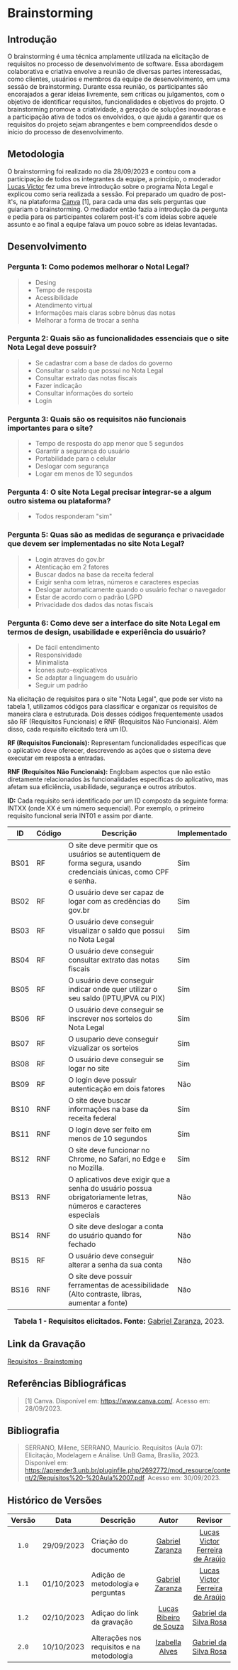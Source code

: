 # Brainstorming
## Introdução

O brainstorming é uma técnica amplamente utilizada na elicitação de requisitos no processo de desenvolvimento de software. Essa abordagem colaborativa e criativa envolve a reunião de diversas partes interessadas, como clientes, usuários e membros da equipe de desenvolvimento, em uma sessão de brainstorming. Durante essa reunião, os participantes são encorajados a gerar ideias livremente, sem críticas ou julgamentos, com o objetivo de identificar requisitos, funcionalidades e objetivos do projeto. O brainstorming promove a criatividade, a geração de soluções inovadoras e a participação ativa de todos os envolvidos, o que ajuda a garantir que os requisitos do projeto sejam abrangentes e bem compreendidos desde o início do processo de desenvolvimento.

## Metodologia
O brainstorming foi realizado no dia 28/09/2023 e contou com a participação de todos os integrantes da equipe, a princípio, o moderador [Lucas Victor](https://github.com/Lucas13032003) fez uma breve introdução sobre o programa Nota Legal e explicou como seria realizada a sessão. Foi preparado um quadro de post-it's, na plataforma [Canva](canva.com) [1], para cada uma das seis perguntas que guiariam o brainstorming. O mediador então fazia a introdução da pergunta e pedia para os participantes colarem post-it's com ideias sobre aquele assunto e ao final a equipe falava um pouco sobre as ideias levantadas.

## Desenvolvimento

### Pergunta 1: Como podemos melhorar o Notal Legal?
> - Desing
> - Tempo de resposta
> - Acessibilidade
> - Atendimento virtual
> - Informações mais claras sobre bônus das notas
> - Melhorar a forma de trocar a senha

### Pergunta 2: Quais são as funcionalidades essenciais que o site Nota Legal deve possuir?
> - Se cadastrar com a base de dados do governo
> - Consultar o saldo que possui no Nota Legal
> - Consultar extrato das notas fiscais
> - Fazer indicação
> - Consultar informações do sorteio
> - Login

### Pergunta 3: Quais são os requisitos não funcionais importantes para o site?
> - Tempo de resposta do app menor que 5 segundos
> - Garantir a segurança do usuário
> - Portabilidade para o celular
> - Deslogar com segurança
> - Logar em menos de 10 segundos


### Pergunta 4: O site Nota Legal precisar integrar-se a algum outro sistema ou plataforma?
> - Todos responderam "sim"

### Pergunta 5: Quas são as medidas de segurança e privacidade que devem ser implementadas no site Nota Legal?
> - Login atraves do gov.br
> - Atenticação em 2 fatores
> - Buscar dados na base da receita federal
> - Exigir senha com letras, números e caracteres especias
> - Deslogar automaticamente quando o usuário fechar o navegador
> - Estar de acordo com o padrão LGPD
> - Privacidade dos dados das notas fiscais

### Pergunta 6: Como deve ser a interface do site Nota Legal em termos de design, usabilidade e experiência do usuário?
> - De fácil entendimento
> - Responsividade
> - Minimalista
> - Ícones auto-explicativos
> - Se adaptar a linguagem do usuário
> - Seguir um padrão

Na elicitação de requisitos para o site "Nota Legal", que pode ser visto na tabela 1, utilizamos códigos para classificar e organizar os requisitos de maneira clara e estruturada. Dois desses códigos frequentemente usados são RF (Requisitos Funcionais) e RNF (Requisitos Não Funcionais). Além disso, cada requisito elicitado terá um ID.

**RF (Requisitos Funcionais):** Representam funcionalidades específicas que o aplicativo deve oferecer, descrevendo as ações que o sistema deve executar em resposta a entradas.

**RNF (Requisitos Não Funcionais):** Englobam aspectos que não estão diretamente relacionados às funcionalidades específicas do aplicativo, mas afetam sua eficiência, usabilidade, segurança e outros atributos.

**ID:** Cada requisito será identificado por um ID composto da seguinte forma: INTXX (onde XX é um número sequencial). Por exemplo, o primeiro requisito funcional seria INT01 e assim por diante.


| ID   | Código | Descrição                                                                                      | Implementado |
|------|--------|------------------------------------------------------------------------------------------------|--------------|
| BS01| RF     | O site deve permitir que os usuários se autentiquem de forma segura, usando credenciais únicas, como CPF e senha. |   Sim        |
| BS02|    RF  | O usuário deve ser capaz de logar com as credências do gov.br |   Sim        |
| BS03|    RF| O usuário deve conseguir visualizar o saldo que possui no Nota Legal | Sim          |
| BS04|    RF| O usuário deve conseguir consultar extrato das notas fiscais |     Sim     |
| BS05|    RF  | O usuário deve conseguir indicar onde quer utilizar o seu saldo (IPTU,IPVA ou PIX)  |       Sim   |
| BS06|      RF| O usuário deve conseguir se inscrever nos sorteios do Nota Legal |  Sim         |
| BS07|      RF| O usupario deve conseguir vizualizar os sorteios |     Sim      |
| BS08|   RF   | O usuário deve conseguir se logar no site |  Sim         |
| BS09|   RF   | O login deve possuir autenticação em dois fatores |  Não         |
| BS10|    RNF  | O site deve buscar informações na base da receita federal |    Sim       |
| BS11|  RNF    | O login deve ser feito em menos de 10 segundos |       Sim    |
| BS12|   RNF   | O site deve funcionar no Chrome, no Safari, no Edge e no Mozilla.	 |   Sim        |
| BS13|   RNF   | O aplicativos deve exigir que a senha do usuário possua obrigatoriamente letras, números e caracteres especiais |   Não        |
| BS14|    RNF  | O site deve deslogar a conta do usuário quando for fechado |     Não      |
| BS15|    RF  | O usuário deve conseguir alterar a senha da sua conta |     Não      |
| BS16|    RNF  | O site deve possuir ferramentas de acessibilidade (Alto contraste, libras, aumentar a fonte) |     Não      |

<div align="center">

<font size="3"><p style="text-align: center"><b>Tabela 1 - Requisitos elicitados. Fonte:</b> <a href="https://github.com/GZaranza">Gabriel Zaranza</a>, 2023.</b></p></font>

</div>


## Link da Gravação

[Requisitos - Brainstoming](https://youtu.be/wPMoeSRbOjA)

## Referências Bibliográficas

> [1] Canva. Disponível em: <https://www.canva.com/>. Acesso em: 28/09/2023.

## Bibliografia

> SERRANO, Milene, SERRANO, Maurício. Requisitos (Aula 07): Elicitação, Modelagem e Análise. UnB Gama, Brasília, 2023. Disponível em: <https://aprender3.unb.br/pluginfile.php/2692772/mod_resource/content/2/Requisitos%20-%20Aula%2007.pdf>. Acesso em: 30/09/2023.


## Histórico de Versões
|Versão|Data|Descrição|Autor|Revisor|
|:----:|----|---------|:-----:|:-------:|
|`1.0`|29/09/2023|Criação do documento|[Gabriel Zaranza](https://github.com/GZaranza)|[Lucas Victor Ferreira de Araújo](https://github.com/Lucas13032003)|
|`1.1`|01/10/2023|Adição de metodologia e perguntas|[Gabriel Zaranza](https://github.com/GZaranza)|[Lucas Victor Ferreira de Araújo](https://github.com/Lucas13032003)|
|`1.2`| 02/10/2023 | Adiçao do link da gravação | [Lucas Ribeiro de Souza](https://github.com/lucassouzs) | [Gabriel da Silva Rosa](https://github.com/gabrielrosa09) |
|`2.0`| 10/10/2023 | Alterações nos requisitos e na metodologia | [Izabella Alves](https://github.com/izabellaalves) | [Gabriel da Silva Rosa](https://github.com/gabrielrosa09) |
